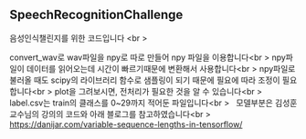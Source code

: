 ## SpeechRecognitionChallenge

음성인식챌린지를 위한 코드입니다 <br \>

convert_wav로 wav파일을 npy로 따로 만들어 npy 파일을 이용합니다<br \>
npy파일이 데이터를 읽어오는데 시간이 빠르기때문에 변환해서 사용합니다<br \>
npy파일로 불러올 때도 scipy의 라이브러리 함수로 샘플링이 되기 때문에
필요에 따라 조정이 필요합니다<br \>
plot을 그려보시면, 전처리가 필요한 것을 알 수 있습니다<br \>
  
label.csv는 train의 클래스를 0~29까지 적어둔 파일입니다<br \>
  
모델부분은 김성훈교수님의 강의의 코드와 아래 블로그를 참고하였습니다<br \>
https://danijar.com/variable-sequence-lengths-in-tensorflow/

